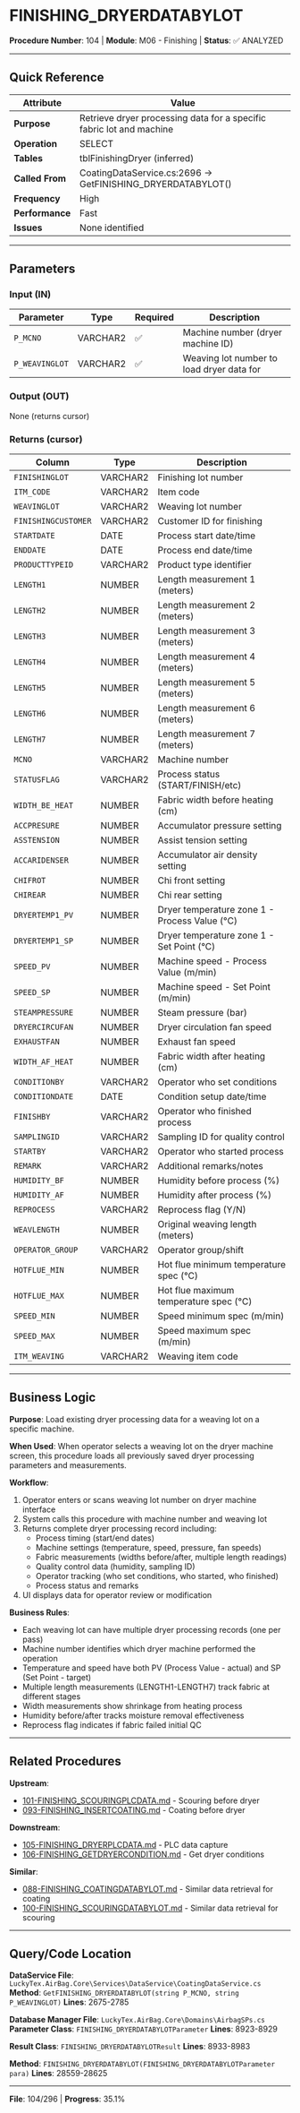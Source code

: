 # FINISHING_DRYERDATABYLOT

**Procedure Number**: 104 | **Module**: M06 - Finishing | **Status**: ✅ ANALYZED

---

## Quick Reference

| Attribute | Value |
|-----------|-------|
| **Purpose** | Retrieve dryer processing data for a specific fabric lot and machine |
| **Operation** | SELECT |
| **Tables** | tblFinishingDryer (inferred) |
| **Called From** | CoatingDataService.cs:2696 → GetFINISHING_DRYERDATABYLOT() |
| **Frequency** | High |
| **Performance** | Fast |
| **Issues** | None identified |

---

## Parameters

### Input (IN)

| Parameter | Type | Required | Description |
|-----------|------|----------|-------------|
| `P_MCNO` | VARCHAR2 | ✅ | Machine number (dryer machine ID) |
| `P_WEAVINGLOT` | VARCHAR2 | ✅ | Weaving lot number to load dryer data for |

### Output (OUT)

None (returns cursor)

### Returns (cursor)

| Column | Type | Description |
|--------|------|-------------|
| `FINISHINGLOT` | VARCHAR2 | Finishing lot number |
| `ITM_CODE` | VARCHAR2 | Item code |
| `WEAVINGLOT` | VARCHAR2 | Weaving lot number |
| `FINISHINGCUSTOMER` | VARCHAR2 | Customer ID for finishing |
| `STARTDATE` | DATE | Process start date/time |
| `ENDDATE` | DATE | Process end date/time |
| `PRODUCTTYPEID` | VARCHAR2 | Product type identifier |
| `LENGTH1` | NUMBER | Length measurement 1 (meters) |
| `LENGTH2` | NUMBER | Length measurement 2 (meters) |
| `LENGTH3` | NUMBER | Length measurement 3 (meters) |
| `LENGTH4` | NUMBER | Length measurement 4 (meters) |
| `LENGTH5` | NUMBER | Length measurement 5 (meters) |
| `LENGTH6` | NUMBER | Length measurement 6 (meters) |
| `LENGTH7` | NUMBER | Length measurement 7 (meters) |
| `MCNO` | VARCHAR2 | Machine number |
| `STATUSFLAG` | VARCHAR2 | Process status (START/FINISH/etc) |
| `WIDTH_BE_HEAT` | NUMBER | Fabric width before heating (cm) |
| `ACCPRESURE` | NUMBER | Accumulator pressure setting |
| `ASSTENSION` | NUMBER | Assist tension setting |
| `ACCARIDENSER` | NUMBER | Accumulator air density setting |
| `CHIFROT` | NUMBER | Chi front setting |
| `CHIREAR` | NUMBER | Chi rear setting |
| `DRYERTEMP1_PV` | NUMBER | Dryer temperature zone 1 - Process Value (°C) |
| `DRYERTEMP1_SP` | NUMBER | Dryer temperature zone 1 - Set Point (°C) |
| `SPEED_PV` | NUMBER | Machine speed - Process Value (m/min) |
| `SPEED_SP` | NUMBER | Machine speed - Set Point (m/min) |
| `STEAMPRESSURE` | NUMBER | Steam pressure (bar) |
| `DRYERCIRCUFAN` | NUMBER | Dryer circulation fan speed |
| `EXHAUSTFAN` | NUMBER | Exhaust fan speed |
| `WIDTH_AF_HEAT` | NUMBER | Fabric width after heating (cm) |
| `CONDITIONBY` | VARCHAR2 | Operator who set conditions |
| `CONDITIONDATE` | DATE | Condition setup date/time |
| `FINISHBY` | VARCHAR2 | Operator who finished process |
| `SAMPLINGID` | VARCHAR2 | Sampling ID for quality control |
| `STARTBY` | VARCHAR2 | Operator who started process |
| `REMARK` | VARCHAR2 | Additional remarks/notes |
| `HUMIDITY_BF` | NUMBER | Humidity before process (%) |
| `HUMIDITY_AF` | NUMBER | Humidity after process (%) |
| `REPROCESS` | VARCHAR2 | Reprocess flag (Y/N) |
| `WEAVLENGTH` | NUMBER | Original weaving length (meters) |
| `OPERATOR_GROUP` | VARCHAR2 | Operator group/shift |
| `HOTFLUE_MIN` | NUMBER | Hot flue minimum temperature spec (°C) |
| `HOTFLUE_MAX` | NUMBER | Hot flue maximum temperature spec (°C) |
| `SPEED_MIN` | NUMBER | Speed minimum spec (m/min) |
| `SPEED_MAX` | NUMBER | Speed maximum spec (m/min) |
| `ITM_WEAVING` | VARCHAR2 | Weaving item code |

---

## Business Logic

**Purpose**: Load existing dryer processing data for a weaving lot on a specific machine.

**When Used**: When operator selects a weaving lot on the dryer machine screen, this procedure loads all previously saved dryer processing parameters and measurements.

**Workflow**:
1. Operator enters or scans weaving lot number on dryer machine interface
2. System calls this procedure with machine number and weaving lot
3. Returns complete dryer processing record including:
   - Process timing (start/end dates)
   - Machine settings (temperature, speed, pressure, fan speeds)
   - Fabric measurements (widths before/after, multiple length readings)
   - Quality control data (humidity, sampling ID)
   - Operator tracking (who set conditions, who started, who finished)
   - Process status and remarks
4. UI displays data for operator review or modification

**Business Rules**:
- Each weaving lot can have multiple dryer processing records (one per pass)
- Machine number identifies which dryer machine performed the operation
- Temperature and speed have both PV (Process Value - actual) and SP (Set Point - target)
- Multiple length measurements (LENGTH1-LENGTH7) track fabric at different stages
- Width measurements show shrinkage from heating process
- Humidity before/after tracks moisture removal effectiveness
- Reprocess flag indicates if fabric failed initial QC

---

## Related Procedures

**Upstream**:
- [101-FINISHING_SCOURINGPLCDATA.md](./101-FINISHING_SCOURINGPLCDATA.md) - Scouring before dryer
- [093-FINISHING_INSERTCOATING.md](./093-FINISHING_INSERTCOATING.md) - Coating before dryer

**Downstream**:
- [105-FINISHING_DRYERPLCDATA.md](./105-FINISHING_DRYERPLCDATA.md) - PLC data capture
- [106-FINISHING_GETDRYERCONDITION.md](./106-FINISHING_GETDRYERCONDITION.md) - Get dryer conditions

**Similar**:
- [088-FINISHING_COATINGDATABYLOT.md](./088-FINISHING_COATINGDATABYLOT.md) - Similar data retrieval for coating
- [100-FINISHING_SCOURINGDATABYLOT.md](./100-FINISHING_SCOURINGDATABYLOT.md) - Similar data retrieval for scouring

---

## Query/Code Location

**DataService File**: `LuckyTex.AirBag.Core\Services\DataService\CoatingDataService.cs`
**Method**: `GetFINISHING_DRYERDATABYLOT(string P_MCNO, string P_WEAVINGLOT)`
**Lines**: 2675-2785

**Database Manager File**: `LuckyTex.AirBag.Core\Domains\AirbagSPs.cs`
**Parameter Class**: `FINISHING_DRYERDATABYLOTParameter`
**Lines**: 8923-8929

**Result Class**: `FINISHING_DRYERDATABYLOTResult`
**Lines**: 8933-8983

**Method**: `FINISHING_DRYERDATABYLOT(FINISHING_DRYERDATABYLOTParameter para)`
**Lines**: 28559-28625

---

**File**: 104/296 | **Progress**: 35.1%
